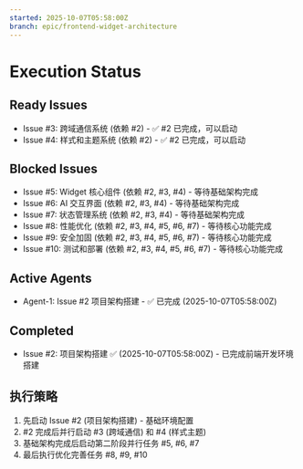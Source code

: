 ```yaml
---
started: 2025-10-07T05:58:00Z
branch: epic/frontend-widget-architecture
---
```


# Execution Status

## Ready Issues
- Issue #3: 跨域通信系统 (依赖 #2) - ✅ #2 已完成，可以启动
- Issue #4: 样式和主题系统 (依赖 #2) - ✅ #2 已完成，可以启动

## Blocked Issues
- Issue #5: Widget 核心组件 (依赖 #2, #3, #4) - 等待基础架构完成
- Issue #6: AI 交互界面 (依赖 #2, #3, #4) - 等待基础架构完成
- Issue #7: 状态管理系统 (依赖 #2, #3, #4) - 等待基础架构完成
- Issue #8: 性能优化 (依赖 #2, #3, #4, #5, #6, #7) - 等待核心功能完成
- Issue #9: 安全加固 (依赖 #2, #3, #4, #5, #6, #7) - 等待核心功能完成
- Issue #10: 测试和部署 (依赖 #2, #3, #4, #5, #6, #7) - 等待核心功能完成

## Active Agents
- Agent-1: Issue #2 项目架构搭建 - ✅ 已完成 (2025-10-07T05:58:00Z)

## Completed
- Issue #2: 项目架构搭建 ✅ (2025-10-07T05:58:00Z) - 已完成前端开发环境搭建

## 执行策略
1. 先启动 Issue #2 (项目架构搭建) - 基础环境配置
2. #2 完成后并行启动 #3 (跨域通信) 和 #4 (样式主题)
3. 基础架构完成后启动第二阶段并行任务 #5, #6, #7
4. 最后执行优化完善任务 #8, #9, #10